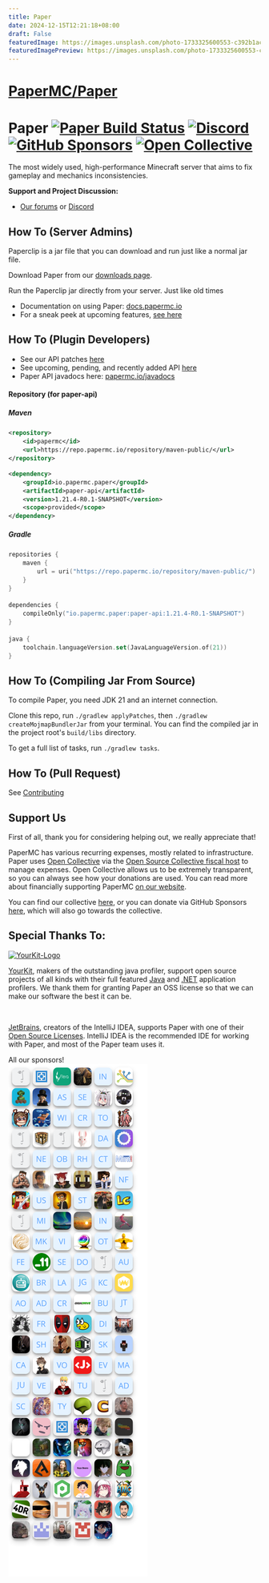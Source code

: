 ```yaml
---
title: Paper
date: 2024-12-15T12:21:18+08:00
draft: False
featuredImage: https://images.unsplash.com/photo-1733325600553-c392b1acad16?ixid=M3w0NjAwMjJ8MHwxfHJhbmRvbXx8fHx8fHx8fDE3MzQyMzYzOTV8&ixlib=rb-4.0.3
featuredImagePreview: https://images.unsplash.com/photo-1733325600553-c392b1acad16?ixid=M3w0NjAwMjJ8MHwxfHJhbmRvbXx8fHx8fHx8fDE3MzQyMzYzOTV8&ixlib=rb-4.0.3
---
```


# [PaperMC/Paper](https://github.com/PaperMC/Paper)

Paper [![Paper Build Status](https://img.shields.io/github/actions/workflow/status/PaperMC/Paper/build.yml?branch=master)](https://github.com/PaperMC/Paper/actions)
[![Discord](https://img.shields.io/discord/289587909051416579.svg?label=&logo=discord&logoColor=ffffff&color=7389D8&labelColor=6A7EC2)](https://discord.gg/papermc)
[![GitHub Sponsors](https://img.shields.io/github/sponsors/papermc?label=GitHub%20Sponsors)](https://github.com/sponsors/PaperMC)
[![Open Collective](https://img.shields.io/opencollective/all/papermc?label=OpenCollective%20Sponsors)](https://opencollective.com/papermc)
===========

The most widely used, high-performance Minecraft server that aims to fix gameplay and mechanics inconsistencies.


**Support and Project Discussion:**
- [Our forums](https://forums.papermc.io/) or [Discord](https://discord.gg/papermc)

How To (Server Admins)
------
Paperclip is a jar file that you can download and run just like a normal jar file.

Download Paper from our [downloads page](https://papermc.io/downloads/paper).

Run the Paperclip jar directly from your server. Just like old times

* Documentation on using Paper: [docs.papermc.io](https://docs.papermc.io)
* For a sneak peek at upcoming features, [see here](https://github.com/PaperMC/Paper/projects)

How To (Plugin Developers)
------
* See our API patches [here](patches/api)
* See upcoming, pending, and recently added API [here](https://github.com/orgs/PaperMC/projects/2/views/4)
* Paper API javadocs here: [papermc.io/javadocs](https://papermc.io/javadocs/)
#### Repository (for paper-api)
##### Maven

```xml
<repository>
    <id>papermc</id>
    <url>https://repo.papermc.io/repository/maven-public/</url>
</repository>
```

```xml
<dependency>
    <groupId>io.papermc.paper</groupId>
    <artifactId>paper-api</artifactId>
    <version>1.21.4-R0.1-SNAPSHOT</version>
    <scope>provided</scope>
</dependency>
```
##### Gradle
```kotlin
repositories {
    maven {
        url = uri("https://repo.papermc.io/repository/maven-public/")
    }
}

dependencies {
    compileOnly("io.papermc.paper:paper-api:1.21.4-R0.1-SNAPSHOT")
}

java {
    toolchain.languageVersion.set(JavaLanguageVersion.of(21))
}
```

How To (Compiling Jar From Source)
------
To compile Paper, you need JDK 21 and an internet connection.

Clone this repo, run `./gradlew applyPatches`, then `./gradlew createMojmapBundlerJar` from your terminal. You can find the compiled jar in the project root's `build/libs` directory.

To get a full list of tasks, run `./gradlew tasks`.

How To (Pull Request)
------
See [Contributing](CONTRIBUTING.md)

Support Us
------
First of all, thank you for considering helping out, we really appreciate that!

PaperMC has various recurring expenses, mostly related to infrastructure. Paper uses [Open Collective](https://opencollective.com/) via the [Open Source Collective fiscal host](https://opencollective.com/opensource) to manage expenses. Open Collective allows us to be extremely transparent, so you can always see how your donations are used. You can read more about financially supporting PaperMC [on our website](https://papermc.io/sponsors).

You can find our collective [here](https://opencollective.com/papermc), or you can donate via GitHub Sponsors [here](https://github.com/sponsors/PaperMC), which will also go towards the collective.

Special Thanks To:
-------------

[![YourKit-Logo](https://www.yourkit.com/images/yklogo.png)](https://www.yourkit.com/)

[YourKit](https://www.yourkit.com/), makers of the outstanding java profiler, support open source projects of all kinds with their full featured [Java](https://www.yourkit.com/java/profiler) and [.NET](https://www.yourkit.com/.net/profiler) application profilers. We thank them for granting Paper an OSS license so that we can make our software the best it can be.

[<img src="https://user-images.githubusercontent.com/21148213/121807008-8ffc6700-cc52-11eb-96a7-2f6f260f8fda.png" alt="" width="150">](https://www.jetbrains.com)

[JetBrains](https://www.jetbrains.com/), creators of the IntelliJ IDEA, supports Paper with one of their [Open Source Licenses](https://www.jetbrains.com/opensource/). IntelliJ IDEA is the recommended IDE for working with Paper, and most of the Paper team uses it.

All our sponsors!  
[![Sponsor Image](https://raw.githubusercontent.com/PaperMC/papermc.io/data/sponsors.png)](https://papermc.io/sponsors)
